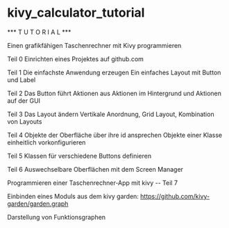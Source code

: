 # kivy_calculator_tutorial

*** T U T O R I A L ***

Einen grafikfähigen Taschenrechner mit Kivy programmieren

Teil 0
Einrichten eines Projektes auf github.com

Teil 1
Die einfachste Anwendung erzeugen
Ein einfaches Layout mit Button und Label

Teil 2
Das Button führt Aktionen aus
Aktionen im Hintergrund und Aktionen auf der GUI

Teil 3
Das Layout ändern
Vertikale Anordnung, Grid Layout, Kombination von Layouts

Teil 4
Objekte der Oberfläche über ihre id ansprechen
Objekte einer Klasse einheitlich vorkonfigurieren

Teil 5
Klassen für verschiedene Buttons definieren

Teil 6
Auswechselbare Oberflächen mit dem Screen Manager






Programmieren einer Taschenrechner-App mit kivy  --  Teil 7

Einbinden eines Moduls aus dem kivy garden:
https://github.com/kivy-garden/garden.graph

Darstellung von Funktionsgraphen











